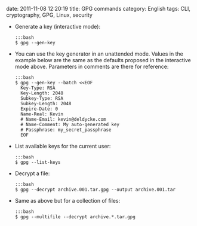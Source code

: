 date: 2011-11-08 12:20:19
title: GPG commands
category: English
tags: CLI, cryptography, GPG, Linux, security

  * Generate a key (interactive mode):

        :::bash
        $ gpg --gen-key

  * You can use the key generator in an unattended mode. Values in the example below are the same as the defaults proposed in the interactive mode above. Parameters in comments are there for reference:

        :::bash
        $ gpg --gen-key --batch <<EOF
          Key-Type: RSA
          Key-Length: 2048
          Subkey-Type: RSA
          Subkey-Length: 2048
          Expire-Date: 0
          Name-Real: Kevin
          # Name-Email: kevin@deldycke.com
          # Name-Comment: My auto-generated key
          # Passphrase: my_secret_passphrase
          EOF

  * List available keys for the current user:

        :::bash
        $ gpg --list-keys

  * Decrypt a file:

        :::bash
        $ gpg --decrypt archive.001.tar.gpg --output archive.001.tar

  * Same as above but for a collection of files:

        :::bash
        $ gpg --multifile --decrypt archive.*.tar.gpg

